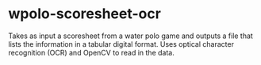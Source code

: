 # wpolo-scoresheet-ocr
Takes as input a scoresheet from a water polo game and outputs a file that lists the information in a tabular digital format. Uses optical character recognition (OCR) and OpenCV to read in the data.

